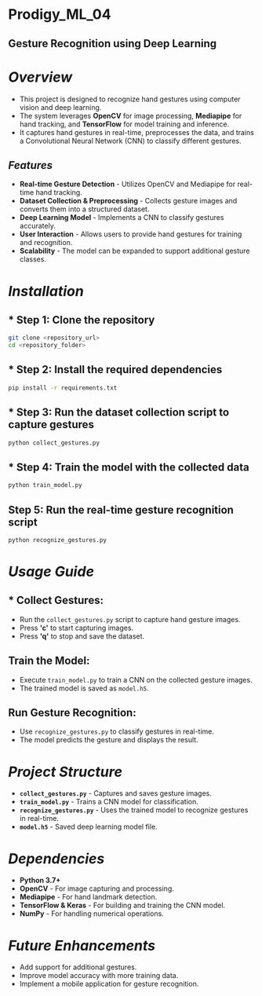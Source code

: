 # Prodigy_ML_04
## **Gesture Recognition using Deep Learning**

# ***Overview***
* This project is designed to recognize hand gestures using computer vision and deep learning.
* The system leverages **OpenCV** for image processing, **Mediapipe** for hand tracking, and **TensorFlow** for model training and inference.
* It captures hand gestures in real-time, preprocesses the data, and trains a Convolutional Neural Network (CNN) to classify different gestures.

## ***Features***
* **Real-time Gesture Detection** - Utilizes OpenCV and Mediapipe for real-time hand tracking.
* **Dataset Collection & Preprocessing** - Collects gesture images and converts them into a structured dataset.
* **Deep Learning Model** - Implements a CNN to classify gestures accurately.
* **User Interaction** - Allows users to provide hand gestures for training and recognition.
* **Scalability** - The model can be expanded to support additional gesture classes.

# ***Installation***
## * **Step 1:** Clone the repository
  ```bash
  git clone <repository_url>
  cd <repository_folder>
  ```
## * **Step 2:** Install the required dependencies
  ```bash
  pip install -r requirements.txt
  ```
## * **Step 3:** Run the dataset collection script to capture gestures
  ```bash
  python collect_gestures.py
  ```
## * **Step 4:** Train the model with the collected data
  ```bash
  python train_model.py
  ```
## **Step 5:** Run the real-time gesture recognition script
  ```bash
  python recognize_gestures.py
  ```

# ***Usage Guide***
## * **Collect Gestures:**
  - Run the `collect_gestures.py` script to capture hand gesture images.
  - Press **'c'** to start capturing images.
  - Press **'q'** to stop and save the dataset.

## **Train the Model:**
  - Execute `train_model.py` to train a CNN on the collected gesture images.
  - The trained model is saved as `model.h5`.

## **Run Gesture Recognition:**
  - Use `recognize_gestures.py` to classify gestures in real-time.
  - The model predicts the gesture and displays the result.

# ***Project Structure***
* **`collect_gestures.py`** - Captures and saves gesture images.
* **`train_model.py`** - Trains a CNN model for classification.
* **`recognize_gestures.py`** - Uses the trained model to recognize gestures in real-time.
* **`model.h5`** - Saved deep learning model file.

# ***Dependencies***
* **Python 3.7+**
* **OpenCV** - For image capturing and processing.
* **Mediapipe** - For hand landmark detection.
* **TensorFlow & Keras** - For building and training the CNN model.
* **NumPy** - For handling numerical operations.

# ***Future Enhancements***
* Add support for additional gestures.
* Improve model accuracy with more training data.
* Implement a mobile application for gesture recognition.




